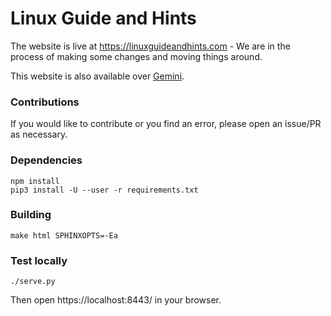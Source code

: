 # Linux Guide and Hints

The website is live at https://linuxguideandhints.com - We are in the process of making some changes and moving things around.

This website is also available over [Gemini](gemini://tilde.team/~remyabel/linux-guide-and-hints.cgi).

### Contributions

If you would like to contribute or you find an error, please open an issue/PR as necessary.

### Dependencies

    npm install
    pip3 install -U --user -r requirements.txt

### Building

    make html SPHINXOPTS=-Ea

### Test locally

    ./serve.py

Then open https://localhost:8443/ in your browser.
